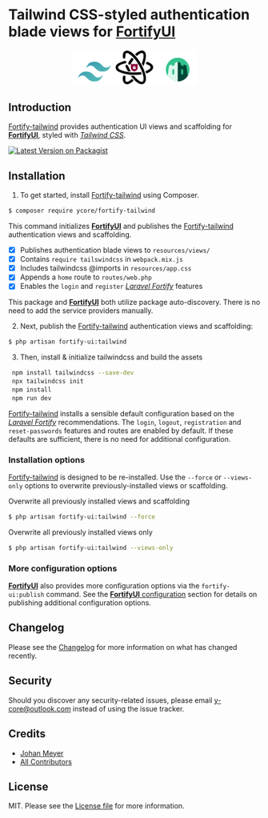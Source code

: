 # Tailwind CSS-styled authentication blade views for [**FortifyUI**][link-fortify-ui]

<div align="center">
    <img src="https://github.com/ycore/fortify-tailwind/blob/master/stubs/tailwind/resources/svg/fortify-banner.svg" width="50%" >
</div>

## Introduction

[Fortify-tailwind][link-this] provides authentication UI views and scaffolding for [**FortifyUI**][link-fortify-ui], styled with _[Tailwind CSS](tailwindcss.com)_.

[![Latest Version on Packagist][ico-version]][link-packagist]

## Installation

1. To get started, install [Fortify-tailwind][link-this] using Composer.

``` bash
$ composer require ycore/fortify-tailwind
```
This command initializes [**FortifyUI**][link-fortify-ui] and publishes the [Fortify-tailwind][link-this] authentication views and scaffolding.

- [x] Publishes authentication blade views to `resources/views/`
- [x] Contains `require tailswindcss` in `webpack.mix.js`
- [x] Includes tailwindcss @imports in `resources/app.css`
- [x] Appends a `home` route to `routes/web.php`
- [x] Enables the `login` and `register` _[Laravel Fortify][link-fortify]_ features

This package and [**FortifyUI**][link-fortify-ui] both utilize package auto-discovery. There is no need to add the service providers manually.

2. Next, publish the [Fortify-tailwind][link-this] authentication views and scaffolding:

``` bash
$ php artisan fortify-ui:tailwind
```
3. Then, install & initialize tailwindcss and build the assets
```bash
 npm install tailwindcss --save-dev
 npx tailwindcss init
 npm install
 npm run dev
```

[Fortify-tailwind][link-this] installs a sensible default configuration based on the _[Laravel Fortify][link-fortify]_ recommendations. The `login`, `logout`, `registration` and `reset-passwords` features and routes are enabled by default. If these defaults are sufficient, there is no need for additional configuration.

### Installation options

[Fortify-tailwind][link-this] is designed to be re-installed. Use the `--force` or `--views-only` options to overwrite previously-installed views or scaffolding.

Overwrite all previously installed views and scaffolding
``` bash
$ php artisan fortify-ui:tailwind --force
```
Overwrite all previously installed views only
``` bash
$ php artisan fortify-ui:tailwind --views-only
```


### More configuration options
[**FortifyUI**][link-fortify-ui] also provides more configuration options via the `fortify-ui:publish` command. See the [**FortifyUI** configuration][link-fortify-ui] section for details on publishing additional configuration options.

## Changelog

Please see the [Changelog](changelog.md) for more information on what has changed recently.

## Security

Should you discover any security-related issues, please email y-core@outlook.com instead of using the issue tracker.

## Credits

- [Johan Meyer][link-author]
- [All Contributors][link-contributors]

## License

MIT. Please see the [License file](license.md) for more information.

[link-this]: https://github.com/ycore/fortify-tailwind
[link-fortify-ui]: https://github.com/ycore/fortify-ui
[link-fortify]: https://github.com//laravel/fortify

[ico-version]: https://img.shields.io/packagist/v/ycore/fortify-tailwind.svg?style=flat-square
[link-packagist]: https://packagist.org/packages/ycore/fortify-tailwind
[link-author]: https://github.com/ycore
[link-contributors]: ../../contributors
